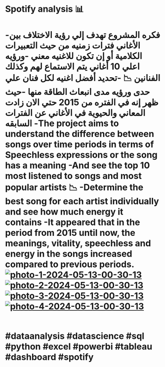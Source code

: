 <h1> Spotify analysis 📊 <h1>
  
-فكره المشروع تهدف إلي رؤية الاختلاف بين الأغاني فترات زمنيه من حيث التعبيرات الكلامية أو إن تكون للاغنيه معني
-ورؤيه اعلي 10 أغاني يتم الاستماع لهم وكذلك الفنانين 📉
-تحديد أفضل اغنيه لكل فنان علي حدى ورؤيه مدى انبعاث الطاقة منها
-حيث ظهر إنه في الفتره من 2015 حتي الان زادت المعاني والحيوية في الأغاني عن الفترات السابقه 
-The project aims to understand the difference between songs over time periods in terms of Speechless expressions or the song has a meaning
-And see the top 10 most listened to songs and most popular artists 📉
-Determine the best song for each artist individually and see how much energy it contains
-It appeared that in the period from 2015 until now, the meanings, vitality, speechless and energy in the songs increased compared to previous periods.
<a href="https://ibb.co/SshVy2z"><img src="https://i.ibb.co/kHRqBpt/photo-1-2024-05-13-00-30-13.jpg" alt="photo-1-2024-05-13-00-30-13" border="0"></a>
<a href="https://ibb.co/7kv49Zh"><img src="https://i.ibb.co/xFhH4BZ/photo-2-2024-05-13-00-30-13.jpg" alt="photo-2-2024-05-13-00-30-13" border="0"></a>
<a href="https://ibb.co/q5fT9Mz"><img src="https://i.ibb.co/M64FpDb/photo-3-2024-05-13-00-30-13.jpg" alt="photo-3-2024-05-13-00-30-13" border="0"></a>
<a href="https://ibb.co/59pMx7R"><img src="https://i.ibb.co/Jd6BFhs/photo-4-2024-05-13-00-30-13.jpg" alt="photo-4-2024-05-13-00-30-13" border="0"></a><br /><a target='_blank' href='https://imgbb.com/'></a><br />

#dataanalysis #datascience #sql #python #excel #powerbi #tableau #dashboard #spotify
